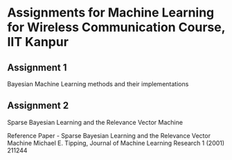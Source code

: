 # Assignments for Machine Learning for Wireless Communication Course, IIT Kanpur

## Assignment 1

Bayesian Machine Learning methods and their implementations

## Assignment 2

Sparse Bayesian Learning and the Relevance Vector Machine

Reference Paper - Sparse Bayesian Learning and the Relevance Vector Machine Michael E. Tipping, Journal of Machine Learning Research 1 (2001) 211244

